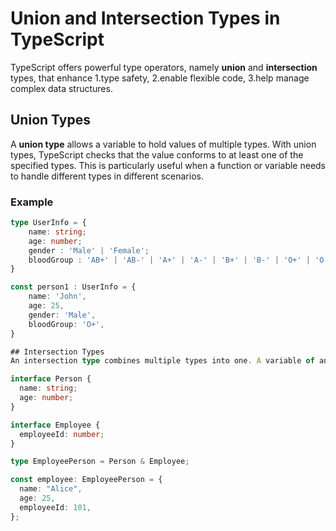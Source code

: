 # Union and Intersection Types in TypeScript

TypeScript offers powerful type operators, namely **union** and **intersection** types, that enhance 
1.type safety, 
2.enable flexible code, 
3.help manage complex data structures.

## Union Types

A **union type** allows a variable to hold values of multiple types. With union types, TypeScript checks that the value conforms to at least one of the specified types. This is particularly useful when a function or variable needs to handle different types in different scenarios.

### Example
```typescript
type UserInfo = {
    name: string;
    age: number;
    gender : 'Male' | 'Female';
    bloodGroup : 'AB+' | 'AB-' | 'A+' | 'A-' | 'B+' | 'B-' | 'O+' | 'O-';
}

const person1 : UserInfo = {
    name: 'John',
    age: 25,
    gender: 'Male',
    bloodGroup: 'O+',
}

## Intersection Types
An intersection type combines multiple types into one. A variable of an intersection type must satisfy all of the included types. Intersection types are ideal for creating complex types that combine properties from multiple types, especially when dealing with mixed or extended data structures.

interface Person {
  name: string;
  age: number;
}

interface Employee {
  employeeId: number;
}

type EmployeePerson = Person & Employee;

const employee: EmployeePerson = {
  name: "Alice",
  age: 25,
  employeeId: 101,
};

